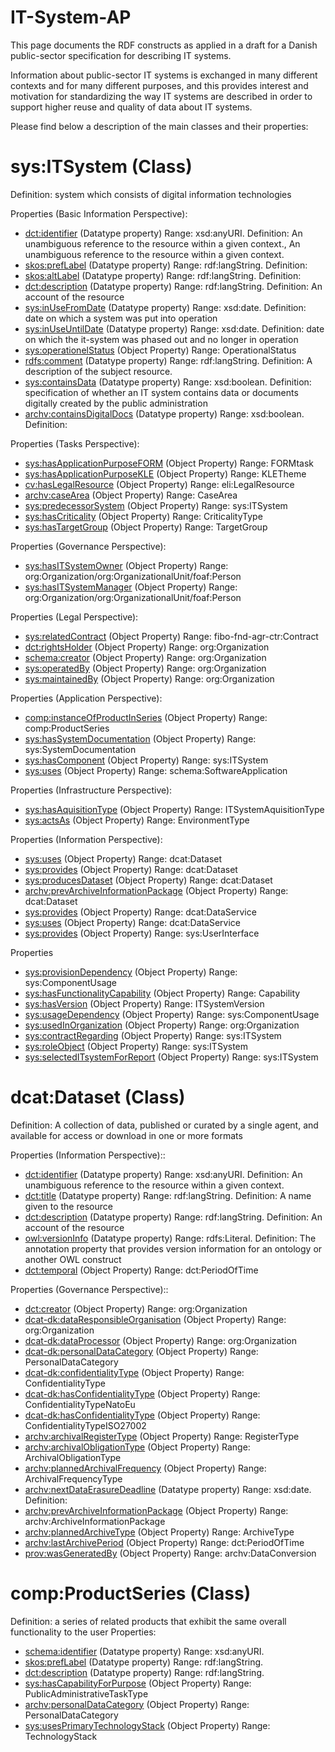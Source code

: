 IT-System-AP
===== 

This page documents the RDF constructs as applied in a draft for a Danish public-sector specification for describing IT systems. 

Information about public-sector IT systems is exchanged in many different contexts and for many different purposes, and this provides interest and motivation for standardizing the way IT systems are described in order to support higher reuse and quality of data about IT systems.

Please find below a description of the  main classes and their properties:


# sys:ITSystem (Class)
Definition: system which consists of digital information technologies

Properties (Basic Information Perspective):
* <dct:identifier> (Datatype property) Range: xsd:anyURI. Definition: An unambiguous reference to the resource within a given context., An unambiguous reference to the resource within a given context.
* <skos:prefLabel> (Datatype property) Range: rdf:langString. Definition: 
* <skos:altLabel> (Datatype property) Range: rdf:langString. Definition: 
* <dct:description> (Datatype property) Range: rdf:langString. Definition: An account of the resource
* <sys:inUseFromDate> (Datatype property) Range: xsd:date. Definition: date on which a system was put into operation
* <sys:inUseUntilDate> (Datatype property) Range: xsd:date. Definition: date on which the it-system was phased out and no longer in operation
* <sys:operationelStatus>  (Object Property) Range: OperationalStatus
* <rdfs:comment> (Datatype property) Range: rdf:langString. Definition: A description of the subject resource.
* <sys:containsData> (Datatype property) Range: xsd:boolean. Definition: specification of whether an IT system contains data or documents digitally created by the public administration
* <archv:containsDigitalDocs> (Datatype property) Range: xsd:boolean. Definition: 


Properties (Tasks Perspective):
* <sys:hasApplicationPurposeFORM>  (Object Property) Range: FORMtask
* <sys:hasApplicationPurposeKLE>  (Object Property) Range: KLETheme
* <cv:hasLegalResource>  (Object Property) Range: eli:LegalResource
* <archv:caseArea>  (Object Property) Range: CaseArea
* <sys:predecessorSystem>  (Object Property) Range: sys:ITSystem
* <sys:hasCriticality>  (Object Property) Range: CriticalityType
* <sys:hasTargetGroup>  (Object Property) Range: TargetGroup

Properties (Governance Perspective):
* <sys:hasITSystemOwner>  (Object Property) Range: org:Organization/org:OrganizationalUnit/foaf:Person
* <sys:hasITSystemManager>  (Object Property) Range: org:Organization/org:OrganizationalUnit/foaf:Person

Properties (Legal Perspective):
* <sys:relatedContract>  (Object Property) Range: fibo-fnd-agr-ctr:Contract
* <dct:rightsHolder>  (Object Property) Range: org:Organization
* <schema:creator>  (Object Property) Range: org:Organization
* <sys:operatedBy>  (Object Property) Range: org:Organization
* <sys:maintainedBy>  (Object Property) Range: org:Organization

Properties (Application Perspective):
* <comp:instanceOfProductInSeries>  (Object Property) Range: comp:ProductSeries
* <sys:hasSystemDocumentation>  (Object Property) Range: sys:SystemDocumentation
* <sys:hasComponent>  (Object Property) Range: sys:ITSystem
* <sys:uses>  (Object Property) Range: schema:SoftwareApplication

Properties (Infrastructure Perspective):
* <sys:hasAquisitionType>  (Object Property) Range: ITSystemAquisitionType
* <sys:actsAs>  (Object Property) Range: EnvironmentType

Properties (Information Perspective):
* <sys:uses>  (Object Property) Range: dcat:Dataset
* <sys:provides>  (Object Property) Range: dcat:Dataset
* <sys:producesDataset>  (Object Property) Range: dcat:Dataset
* <archv:prevArchiveInformationPackage>  (Object Property) Range: dcat:Dataset
* <sys:provides>  (Object Property) Range: dcat:DataService
* <sys:uses>  (Object Property) Range: dcat:DataService
* <sys:provides>  (Object Property) Range: sys:UserInterface

Properties
* <sys:provisionDependency>  (Object Property) Range: sys:ComponentUsage
* <sys:hasFunctionalityCapability>  (Object Property) Range: Capability
* <sys:hasVersion>  (Object Property) Range: ITSystemVersion
* <sys:usageDependency>  (Object Property) Range: sys:ComponentUsage
* <sys:usedInOrganization>  (Object Property) Range: org:Organization
* <sys:contractRegarding>  (Object Property) Range: sys:ITSystem
* <sys:roleObject>  (Object Property) Range: sys:ITSystem
* <sys:selectedITsystemForReport>  (Object Property) Range: sys:ITSystem
 

# dcat:Dataset (Class)
Definition: 
A collection of data, published or curated by a single agent, and available for access or download in one or more formats

Properties (Information Perspective)::
* <dct:identifier> (Datatype property) Range: xsd:anyURI. Definition: An unambiguous reference to the resource within a given context.
* <dct:title> (Datatype property) Range: rdf:langString. Definition: A name given to the resource
* <dct:description> (Datatype property) Range: rdf:langString. Definition: An account of the resource
* <owl:versionInfo> (Datatype property) Range: rdfs:Literal. Definition: The annotation property that provides version information for an ontology or another OWL construct
* <dct:temporal>  (Object Property) Range: dct:PeriodOfTime

Properties (Governance Perspective)::
* <dct:creator>  (Object Property) Range: org:Organization
* <dcat-dk:dataResponsibleOrganisation>  (Object Property) Range: org:Organization
* <dcat-dk:dataProcessor>  (Object Property) Range: org:Organization
* <dcat-dk:personalDataCategory>  (Object Property) Range: PersonalDataCategory
* <dcat-dk:confidentialityType>  (Object Property) Range: ConfidentialityType
* <dcat-dk:hasConfidentialityType>  (Object Property) Range: ConfidentialityTypeNatoEu
* <dcat-dk:hasConfidentialityType>  (Object Property) Range: ConfidentialityTypeISO27002
* <archv:archivalRegisterType>  (Object Property) Range: RegisterType
* <archv:archivalObligationType>  (Object Property) Range: ArchivalObligationType
* <archv:plannedArchivalFrequency>  (Object Property) Range: ArchivalFrequencyType
* <archv:nextDataErasureDeadline> (Datatype property) Range: xsd:date. Definition: 
* <archv:prevArchiveInformationPackage>  (Object Property) Range: archv:ArchiveInformationPackage
* <archv:plannedArchiveType>  (Object Property) Range: ArchiveType
* <archv:lastArchivePeriod>  (Object Property) Range: dct:PeriodOfTime
* <prov:wasGeneratedBy>  (Object Property) Range: archv:DataConversion

# comp:ProductSeries (Class)
Definition: a series of related products that exhibit the same overall functionality to the user
Properties:
* <schema:identifier> (Datatype property) Range: xsd:anyURI. 
* <skos:prefLabel> (Datatype property) Range: rdf:langString. 
* <dct:description> (Datatype property) Range: rdf:langString.
* <sys:hasCapabilityForPurpose>  (Object Property) Range: PublicAdministrativeTaskType
* <archv:personalDataCategory>  (Object Property) Range: PersonalDataCategory
* <sys:usesPrimaryTechnologyStack>  (Object Property) Range: TechnologyStack
 

